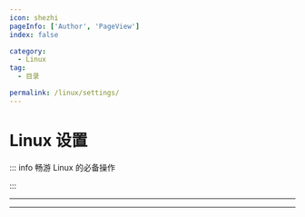 ```yaml
---
icon: shezhi
pageInfo: ['Author', 'PageView']
index: false

category:
  - Linux
tag:
  - 目录

permalink: /linux/settings/
---
```


# Linux 设置

::: info 畅游 Linux 的必备操作

:::

---

<Catalog base='/linux/settings/' />

---
